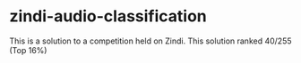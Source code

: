 # zindi-audio-classification
This is a solution to a competition held on Zindi. This solution ranked 40/255 (Top 16%) 

